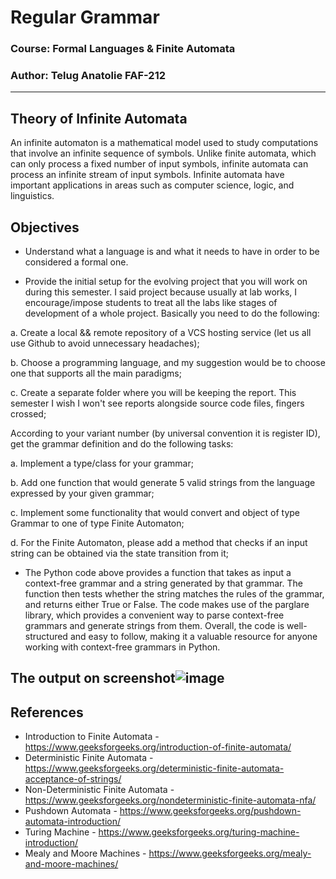 # Regular Grammar
### Course: Formal Languages & Finite Automata
### Author: Telug Anatolie FAF-212
----

## Theory of Infinite Automata

An infinite automaton is a mathematical model used to study computations that involve an infinite sequence of symbols. Unlike finite automata, which can only process a fixed number of input symbols, infinite automata can process an infinite stream of input symbols. Infinite automata have important applications in areas such as computer science, logic, and linguistics.
## Objectives

* Understand what a language is and what it needs to have in order to be considered a formal one.

* Provide the initial setup for the evolving project that you will work on during this semester. I said project because usually at lab works, I encourage/impose students to treat all the labs like stages of development of a whole project. Basically you need to do the following:

a. Create a local && remote repository of a VCS hosting service (let us all use Github to avoid unnecessary headaches);

b. Choose a programming language, and my suggestion would be to choose one that supports all the main paradigms;

c. Create a separate folder where you will be keeping the report. This semester I wish I won't see reports alongside source code files, fingers crossed;

According to your variant number (by universal convention it is register ID), get the grammar definition and do the following tasks:

a. Implement a type/class for your grammar;

b. Add one function that would generate 5 valid strings from the language expressed by your given grammar;

c. Implement some functionality that would convert and object of type Grammar to one of type Finite Automaton;

d. For the Finite Automaton, please add a method that checks if an input string can be obtained via the state transition from it;

* The Python code above provides a function that takes as input a context-free grammar and a string generated by that grammar. The function then tests whether the string matches the rules of the grammar, and returns either True or False. The code makes use of the parglare library, which provides a convenient way to parse context-free grammars and generate strings from them. Overall, the code is well-structured and easy to follow, making it a valuable resource for anyone working with context-free grammars in Python.
## The output on screenshot![image](https://user-images.githubusercontent.com/113394083/230783934-bf31334a-9838-4dfd-9743-f6df2dbe67f9.png) 
## References
* Introduction to Finite Automata - https://www.geeksforgeeks.org/introduction-of-finite-automata/
* Deterministic Finite Automata - https://www.geeksforgeeks.org/deterministic-finite-automata-acceptance-of-strings/
* Non-Deterministic Finite Automata - https://www.geeksforgeeks.org/nondeterministic-finite-automata-nfa/
* Pushdown Automata - https://www.geeksforgeeks.org/pushdown-automata-introduction/
* Turing Machine - https://www.geeksforgeeks.org/turing-machine-introduction/
* Mealy and Moore Machines - https://www.geeksforgeeks.org/mealy-and-moore-machines/
